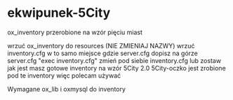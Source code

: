 # ekwipunek-5City
ox_inventory przerobione na wzór pięciu miast

wrzuć ox_inventory do resources (NIE ZMIENIAJ NAZWY)
wrzuć inventory.cfg w to samo miejsce gdzie server.cfg
dopisz na górze server.cfg "exec inventory.cfg"
zmień pod siebie inventory.cfg lub zostaw jak jest
masz gotowe inventory na wzór 5City 2.0
5City-oczko jest zrobione pod te inventory więc polecam używać

Wymagane ox_lib i oxmysql do inventory
